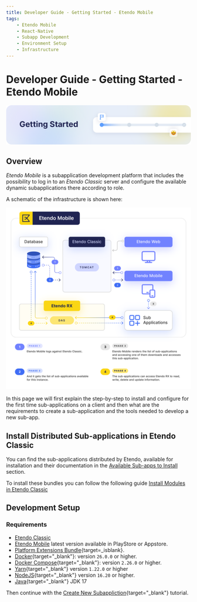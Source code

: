 ```yaml
---
title: Developer Guide - Getting Started - Etendo Mobile
tags:
    - Etendo Mobile
    - React-Native
    - Subapp Development
    - Environment Setup
    - Infrastructure
---
```


# Developer Guide - Getting Started - Etendo Mobile

![cover-getting-started.png](../../assets/getting-started/overview/cover-getting-started.png)

## Overview

*Etendo Mobile* is a subapplication development platform that includes the possibility to log in to an *Etendo Classic* server and configure the available dynamic subapplications there according to role. 

A schematic of the infrastructure is shown here:

![etendo-mobile-infrastructure.png](../../assets/developer-guide/etendo-mobile/getting-started/etendo-mobile-infrastructure.png)

In this page we will first explain the step-by-step to install and configure for the first time sub-applications on a client and then what are the requirements to create a sub-application and the tools needed to develop a new sub-app.


## Install Distributed Sub-applications in Etendo Classic

You can find the sub-applications distributed by Etendo, available for installation and their documentation in the [Available Sub-apps to Install](../../user-guide/etendo-mobile/getting-started.md#install-subapps-in-etendo-classic) section.

To install these bundles you can follow the following guide [Install Modules in Etendo Classic](../etendo-classic/getting-started/installation/install-modules-in-etendo.md)


## Development Setup
### Requirements

- [Etendo Classic](../../developer-guide/etendo-rx/getting-started.md)
- [Etendo Mobile](../../user-guide/etendo-mobile/getting-started.md) latest version available in PlayStore or Appstore.
- [Platform Extensions Bundle](https://marketplace.etendo.cloud/#/product-details?module=5AE4A287F2584210876230321FBEE614){target=_isblank}.
- [Docker](https://docs.docker.com/get-docker/){target="_blank"}: version `26.0.0` or higher.
- [Docker Compose](https://docs.docker.com/compose/install/){target="_blank"}: version `2.26.0` or higher.
- [Yarn](https://classic.yarnpkg.com/en/docs/install/){target="_blank"} version `1.22.0` or higher
- [NodeJS](https://nodejs.org/en/download/package-manager){target="_blank"} version `16.20` or higher.
- [Java](https://www.oracle.com/ar/java/technologies/downloads/#jdk17){target="_blank"} JDK 17 

Then continue with the [Create New Subappliction](../../developer-guide/etendo-mobile/tutorials/create-new-subapplication.md){target="_blank"} tutorial.
